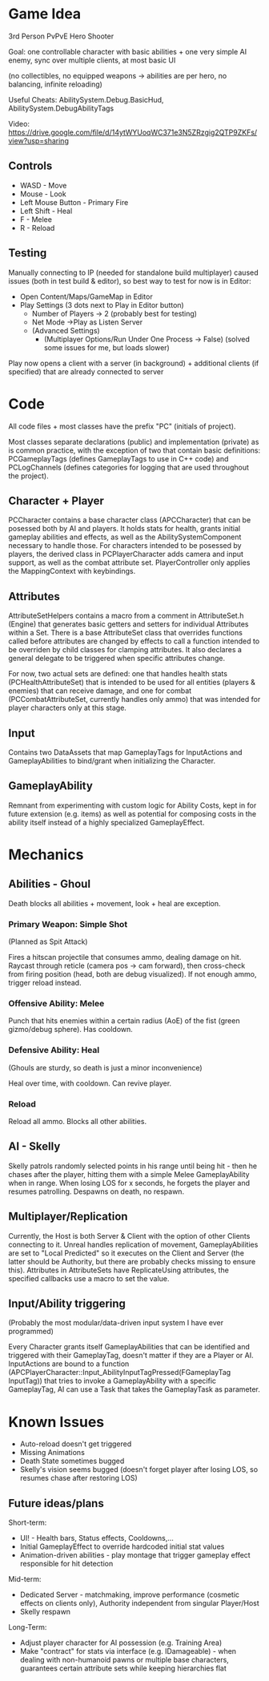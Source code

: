 # Game Idea
3rd Person PvPvE Hero Shooter

Goal: one controllable character with basic abilities + one very simple AI enemy, sync over multiple clients, at most basic UI 

(no collectibles, no equipped weapons -> abilities are per hero, no balancing, infinite reloading)

Useful Cheats: AbilitySystem.Debug.BasicHud, AbilitySystem.DebugAbilityTags

Video: https://drive.google.com/file/d/14ytWYUoqWC371e3N5ZRzgig2QTP9ZKFs/view?usp=sharing

## Controls
 - WASD - Move
 - Mouse - Look
 - Left Mouse Button - Primary Fire
 - Left Shift - Heal
 - F - Melee
 - R - Reload
 ## Testing
 Manually connecting to IP (needed for standalone build multiplayer) caused issues (both in test build & editor), so best way to test for now is in Editor:
 - Open Content/Maps/GameMap in Editor
 -  Play Settings (3 dots next to Play in Editor button)
	 - Number of Players -> 2 (probably best for testing)
	 - Net Mode ->Play as Listen Server
	 - (Advanced Settings) 
		 - (Multiplayer Options/Run Under One Process -> False) (solved some issues for me, but loads slower)
		 
Play now opens a client with a server (in background) + additional clients (if specified) that are already connected to server
# Code
All code files + most classes have the prefix "PC" (initials of project).

Most classes separate declarations (public) and implementation (private) as is common practice, with the exception of two that contain basic definitions: PCGameplayTags (defines GameplayTags to use in C++ code) and PCLogChannels (defines categories for logging that are used throughout the project).
## Character + Player
PCCharacter contains a base character class (APCCharacter) that can be posessed both by AI and players. It holds stats for health, grants initial gameplay abilities and effects, as well as the AbilitySystemComponent necessary to handle those. For characters intended to be posessed by players, the derived class in PCPlayerCharacter adds camera and input support, as well as the combat attribute set. PlayerController only applies the MappingContext with keybindings.
## Attributes
AttributeSetHelpers contains a macro from a comment in AttributeSet.h (Engine) that generates basic getters and setters for individual Attributes within a Set. 
There is a base AttributeSet class that overrides functions called before attributes are changed by effects to call a function intended to be overriden by child classes for clamping attributes. It also declares a general delegate to be triggered when specific attributes change.

For now, two actual sets are defined: one that handles health stats (PCHealthAttributeSet) that is intended to be used for all entities (players & enemies) that can receive damage, and one for combat (PCCombatAttributeSet, currently handles only ammo) that was intended for player characters only at this stage.
## Input
Contains two DataAssets that map GameplayTags for InputActions and GameplayAbilities to bind/grant when initializing the Character.
## GameplayAbility
Remnant from experimenting with custom logic for Ability Costs, kept in for future extension (e.g. items) as well as potential for composing costs in the ability itself instead of a highly specialized GameplayEffect.
# Mechanics
## Abilities - Ghoul
Death blocks all abilities + movement, look + heal are exception.
### Primary Weapon: Simple Shot
(Planned as Spit Attack)

Fires a hitscan projectile that consumes ammo, dealing damage on hit. Raycast through reticle (camera pos -> cam forward), then cross-check from firing position (head, both are debug visualized). If not enough ammo, trigger reload instead.
### Offensive Ability: Melee
Punch that hits enemies within a certain radius (AoE) of the fist (green gizmo/debug sphere). Has cooldown.
### Defensive Ability: Heal
(Ghouls are sturdy, so death is just a minor inconvenience)

Heal over time, with cooldown. Can revive player.
### Reload
Reload all ammo. Blocks all other abilities.

## AI - Skelly
Skelly patrols randomly selected points in his range until being hit - then he chases after the player, hitting them with a simple Melee GameplayAbility when in range. When losing LOS for x seconds, he forgets the player and resumes patrolling. Despawns on death, no respawn.
## Multiplayer/Replication
Currently, the Host is both Server & Client with the option of other Clients connecting to it. Unreal handles replication of movement, GameplayAbilities are set to "Local Predicted" so it executes on the Client and Server (the latter should be Authority, but there are probably checks missing to ensure this). Attributes in AttributeSets have ReplicateUsing attributes, the specified callbacks use a macro to set the value.
## Input/Ability triggering
(Probably the most modular/data-driven input system I have ever programmed)

Every Character grants itself GameplayAbilities that can be identified and triggered with their GameplayTag, doesn't matter if they are a Player or AI. InputActions are bound to a function (APCPlayerCharacter::Input_AbilityInputTagPressed(FGameplayTag InputTag)) that tries to invoke a GameplayAbility with a specific GameplayTag, AI can use a Task that takes the GameplayTask as parameter.

# Known Issues
- Auto-reload doesn't get triggered
- Missing Animations
- Death State sometimes bugged
- Skelly's vision seems bugged (doesn't forget player after losing LOS, so resumes chase after restoring LOS)
## Future ideas/plans
Short-term:
- UI! - Health bars, Status effects, Cooldowns,...
- Initial GameplayEffect to override hardcoded initial stat values
- Animation-driven abilities - play montage that trigger gameplay effect responsible for hit detection

Mid-term:
- Dedicated Server - matchmaking, improve performance (cosmetic effects on clients only), Authority independent from singular Player/Host
- Skelly respawn

Long-Term:
- Adjust player character for AI possession (e.g. Training Area)
- Make "contract" for stats via interface (e.g. IDamageable) - when dealing with non-humanoid pawns or multiple base characters, guarantees certain attribute sets while keeping hierarchies flat
